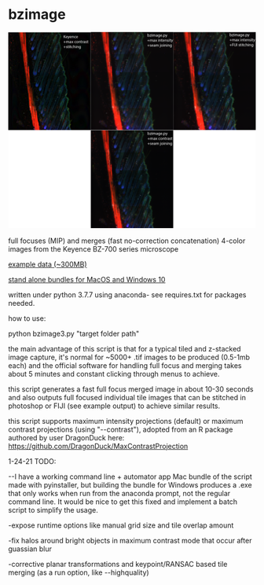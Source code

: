 # bzimage

![Example Output](example%20output%20github/example.png)

full focuses (MIP) and merges (fast no-correction concatenation) 4-color images from the Keyence BZ-700 series microscope

[example data (~300MB)](https://hu-my.sharepoint.com/:u:/g/personal/wesley_wong_fas_harvard_edu/EXhaOkXjy45ItkoJyrVsXbAB_x7vQusD6TKXUH4tSYJ-OA?e=d2sa1t)


[stand alone bundles for MacOS and Windows 10](https://hu-my.sharepoint.com/:f:/g/personal/wesley_wong_fas_harvard_edu/EsEbDkv3j9RFjH1KcD27DrsBCfJR8t2FHYGr-AMQw2-Njg?e=hmxVCf)


written under python 3.7.7 using anaconda- see requires.txt for packages needed.

how to use:

python bzimage3.py "target folder path"
  

the main advantage of this script is that for a typical tiled and z-stacked image capture, it's normal for ~5000+ .tif images to be produced (0.5-1mb each) and the official software for handling full focus and merging takes about 5 minutes and constant clicking through menus to achieve.


this script generates a fast full focus merged image in about 10-30 seconds and also outputs full focused individual tile images that can be stitched in photoshop or FIJI (see example output) to achieve similar results.

this script supports maximum intensity projections (default) or maximum contrast projections (using "--contrast"), adopted from an R package authored by user DragonDuck here: https://github.com/DragonDuck/MaxContrastProjection


1-24-21 TODO:

--I have a working command line + automator app Mac bundle of the script made with pyinstaller, but building the bundle for Windows produces a .exe that only works when run from the anaconda prompt, not the regular command line. It would be nice to get this fixed and implement a batch script to simplify the usage.


-expose runtime options like manual grid size and tile overlap amount


-fix halos around bright objects in maximum contrast mode that occur after guassian blur


-corrective planar transformations and keypoint/RANSAC based tile merging (as a run option, like --highquality)

